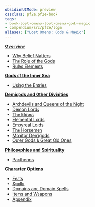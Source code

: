 ```yaml
---
obsidianUIMode: preview
cssclass: pf2e,pf2e-book
tags:
- book-lost-omens-lost-omens-gods-magic
- compendium/src/pf2e/logm
aliases: ["Lost Omens: Gods & Magic"]
---
```

**[Overview](overview.md)**

- [Why Belief Matters](overview.md#Why%20Belief%20Matters)
- [The Role of the Gods](overview.md#The%20Role%20of%20the%20Gods)
- [Rules Elements](overview.md#Rules%20Elements)

**[Gods of the Inner Sea](gods-of-the-inner-sea.md)**

- [Using the Entries](gods-of-the-inner-sea.md#Using%20the%20Entries)

**[Demigods and Other Divinities](demigods-and-other-divinities.md)**

- [Archdevils and Queens of the Night](demigods-and-other-divinities.md#Archdevils%20and%20Queens%20of%20the%20Night)
- [Demon Lords](demigods-and-other-divinities.md#Demon%20Lords)
- [The Eldest](demigods-and-other-divinities.md#The%20Eldest)
- [Elemental Lords](demigods-and-other-divinities.md#Elemental%20Lords)
- [Empyreal Lords](demigods-and-other-divinities.md#Empyreal%20Lords)
- [The Horsemen](demigods-and-other-divinities.md#The%20Horsemen)
- [Monitor Demigods](demigods-and-other-divinities.md#Monitor%20Demigods)
- [Outer Gods & Great Old Ones](demigods-and-other-divinities.md#Outer%20Gods%20&%20Great%20Old%20Ones)

**[Philosophies and Spirituality](philosophies-and-spirituality.md)**

- [Pantheons](philosophies-and-spirituality.md#Pantheons)

**[Character Options](character-options.md)**

- [Feats](character-options.md#Feats)
- [Spells](character-options.md#Spells)
- [Domains and Domain Spells](character-options.md#Domains%20and%20Domain%20Spells)
- [Items and Weapons](character-options.md#Items%20and%20Weapons)
- [Appendix](character-options.md#Appendix)